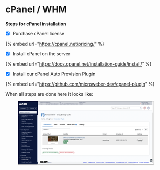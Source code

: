 # cPanel / WHM

**Steps for cPanel installation**

* [x] Purchase cPanel license

{% embed url="https://cpanel.net/pricing/" %}

* [x] Install cPanel on the server

{% embed url="https://docs.cpanel.net/installation-guide/install/" %}

* [x] Install our cPanel Auto Provision Plugin

{% embed url="https://github.com/microweber-dev/cpanel-plugin" %}

When all steps are done here it looks like:



<figure><img src="../../.gitbook/assets/image.png" alt=""><figcaption></figcaption></figure>

